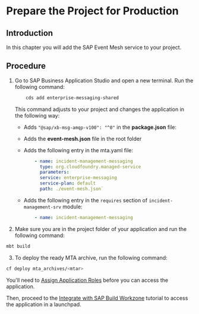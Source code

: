# Prepare the Project for Production

## Introduction

In this chapter you will add the SAP Event Mesh service to your project.

## Procedure

1. Go to SAP Business Application Studio and open a new terminal. Run the following command:

    ```bash
        cds add enterprise-messaging-shared
    ```

    This command adjusts to your project and changes the application in the following way:

    - Adds `"@sap/xb-msg-amqp-v100": "^0"` in the **package.json** file:
    - Adds the **event-mesh.json** file in the root folder
    - Adds the following entry in the mta.yaml file:

        ```yaml
            - name: incident-management-messaging
              type: org.cloudfoundry.managed-service
              parameters:
              service: enterprise-messaging
              service-plan: default
              path: ./event-mesh.json`
         ```
    - Adds the following entry in the `requires` section of `incident-management-srv` module:

        ```yaml
            - name: incident-management-messaging
        ```

2. Make sure you are in the project folder of your application and run the following command:

```bash
mbt build
```

3. To deploy the ready MTA archive, run the following command:

```bash
cf deploy mta_archives/<mtar>
```

You'll need to [Assign Application Roles](https://developers.sap.com/tutorials/user-role-assignment.html) before you can access the application.

Then, proceed to the [Integrate with SAP Build Workzone](https://developers.sap.com/tutorials/integrate-with-work-zone.html) tutorial to access the application in a launchpad.


